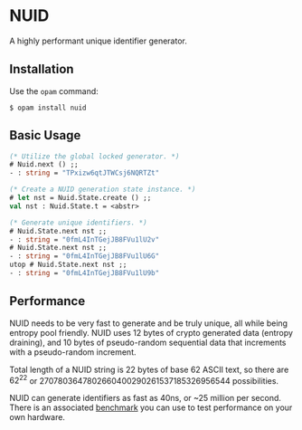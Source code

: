 # NUID

A highly performant unique identifier generator.

## Installation

Use the `opam` command:
```
$ opam install nuid
```

## Basic Usage

```ocaml
(* Utilize the global locked generator. *)
# Nuid.next () ;;
- : string = "TPxizw6qtJTWCsj6NQRTZt"

(* Create a NUID generation state instance. *)
# let nst = Nuid.State.create () ;;
val nst : Nuid.State.t = <abstr>

(* Generate unique identifiers. *)
# Nuid.State.next nst ;;
- : string = "0fmL4InTGejJB8FVu1lU2v"
# Nuid.State.next nst ;;
- : string = "0fmL4InTGejJB8FVu1lU6G"
utop # Nuid.State.next nst ;;
- : string = "0fmL4InTGejJB8FVu1lU9b"
```

## Performance

NUID needs to be very fast to generate and be truly unique, all while being
entropy pool friendly.  NUID uses 12 bytes of crypto generated data (entropy
draining), and 10 bytes of pseudo-random sequential data that increments with
a pseudo-random increment.

Total length of a NUID string is 22 bytes of base 62 ASCII text, so there are
$62^{22}$ or $2707803647802660400290261537185326956544$ possibilities.

NUID can generate identifiers as fast as 40ns, or ~25 million per second.
There is an associated [benchmark](../nuid_benchmark) you can use to test
performance on your own hardware.
